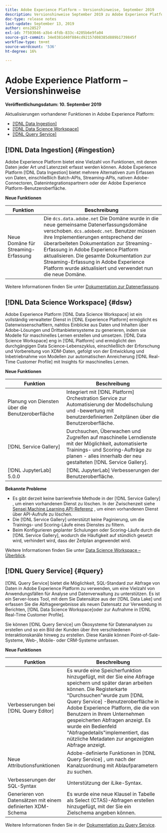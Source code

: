 ```yaml
---
title: Adobe Experience Platform – Versionshinweise, September 2019
description: Versionshinweise September 2019 zu Adobe Experience Platform.
doc-type: release notes
last-update: September 13, 2019
author: ens28527
exl-id: 7f503046-a3b4-4fdb-833c-4205b6e9fa04
source-git-commit: 34e0381d40f884cd92157d08385d889b1739845f
workflow-type: tm+mt
source-wordcount: '536'
ht-degree: 16%

---
```


# Adobe Experience Platform – Versionshinweise

**Veröffentlichungsdatum: 10. September 2019**

Aktualisierungen vorhandener Funktionen in Adobe Experience Platform:

* [[!DNL Data Ingestion]](#ingestion)
* [[!DNL Data Science Workspace]](#dsw)
* [[!DNL Query Service]](#query)

## [!DNL Data Ingestion] {#ingestion}

Adobe Experience Platform bietet eine Vielzahl von Funktionen, mit denen Daten jeder Art und Latenzzeit erfasst werden können. Adobe Experience Platform [!DNL Data Ingestion] bietet mehrere Alternativen zum Erfassen von Daten, einschließlich Batch-APIs, Streaming-APIs, nativen Adobe-Connectoren, Datenintegrationspartnern oder der Adobe Experience Platform-Benutzeroberfläche.

**Neue Funktionen**

| Funktion | Beschreibung |
| ----------- | ---------- |
| Neue Domäne für Streaming-Erfassung | Die `dcs.data.adobe.net` Die Domäne wurde in die neue gemeinsame Datenerfassungsdomäne verschoben. `dcs.adobedc.net`. Benutzer müssen ihre Implementierungen entsprechend der überarbeiteten Dokumentation zur Streaming-Erfassung in Adobe Experience Platform aktualisieren. Die gesamte Dokumentation zur Streaming-Erfassung in Adobe Experience Platform wurde aktualisiert und verwendet nun die neue Domäne. |

Weitere Informationen finden Sie unter [Dokumentation zur Datenerfassung](../../ingestion/home.md).

## [!DNL Data Science Workspace] {#dsw}

Adobe Experience Platform [!DNL Data Science Workspace] ist ein vollständig verwalteter Dienst in [!DNL Experience Platform] ermöglicht es Datenwissenschaftlern, nahtlos Einblicke aus Daten und Inhalten über Adobe-Lösungen und Drittanbietersysteme zu generieren, indem sie Modelle für maschinelles Lernen erstellen und umsetzen. [!DNL Data Science Workspace] eng in [!DNL Platform] und ermöglicht den durchgängigen Data Science-Lebenszyklus, einschließlich der Erforschung und Vorbereitung von XDM-Daten, gefolgt von der Entwicklung und Inbetriebnahme von Modellen zur automatischen Anreicherung [!DNL Real-Time Customer Profile] mit Insights für maschinelles Lernen.

**Neue Funktionen**

| Funktion | Beschreibung |
| -----------| ---------- |
| Planung von Diensten über die Benutzeroberfläche | Integriert mit [!DNL Platform] Orchestration Service zur Automatisierung der Modellschulung und -bewertung mit benutzerdefinierten Zeitplänen über die Benutzeroberfläche. |
| [!DNL Service Gallery] | Durchsuchen, Überwachen und Zugreifen auf maschinelle Lerndienste mit der Möglichkeit, automatisierte Trainings- und Scoring-Aufträge zu planen - alles innerhalb der neu gestalteten [!DNL Service Gallery]. |
| [!DNL JupyterLab] 5.0.0 | [!DNL JupyterLab] Verbesserungen der Benutzeroberfläche. |

**Bekannte Probleme**

* Es gibt derzeit keine barrierefreie Methode in der [!DNL Service Gallery] , um einen vorhandenen Dienst zu löschen. In der Zwischenzeit siehe [Sensei Machine Learning API-Referenz](https://www.adobe.io/apis/experienceplatform/home/api-reference.html#!acpdr/swagger-specs/sensei-ml-api.yaml) , um einen vorhandenen Dienst über API-Aufrufe zu löschen.
* Die [!DNL Service Gallery] unterstützt keine Paginierung, um die Trainings- und Scoring-Läufe eines Dienstes zu filtern.
* Beim Konfigurieren geplanter Schulungen oder Scoring-Läufe durch die [!DNL Service Gallery], wodurch die Häufigkeit auf stündlich gesetzt wird, verhindert wird, dass der Zeitplan angewendet wird.

Weitere Informationen finden Sie unter [Data Science Workspace – Überblick](../../data-science-workspace/home.md).

## [!DNL Query Service] {#query}

[!DNL Query Service] bietet die Möglichkeit, SQL-Standard zur Abfrage von Daten in Adobe Experience Platform zu verwenden, um eine Vielzahl von Anwendungsfällen für Analyse und Datenverwaltung zu unterstützen. Es ist ein Server-loses Tool, mit dem Sie Datensätze aus der [!DNL Data Lake] und erfassen Sie die Abfrageergebnisse als neuen Datensatz zur Verwendung in Berichten, [!DNL Data Science Workspace]oder zur Aufnahme in [!DNL Real-Time Customer Profile].

Sie können [!DNL Query Service] um Ökosysteme für Datenanalysen zu erstellen und so ein Bild der Kunden über ihre verschiedenen Interaktionskanäle hinweg zu erstellen. Diese Kanäle können Point-of-Sale-Systeme, Web-, Mobile- oder CRM-Systeme umfassen.

**Neue Funktionen**

| Funktion | Beschreibung |
| -----------| ---------- |
| Verbesserungen bei [!DNL Query Editor] | Es wurde eine Speicherfunktion hinzugefügt, mit der Sie eine Abfrage speichern und später daran arbeiten können. Die Registerkarte &quot;Durchsuchen&quot;wurde zum [!DNL Query Service] -Benutzeroberfläche in Adobe Experience Platform, die die von Benutzern in Ihrem Unternehmen gespeicherten Abfragen anzeigt. Es wurde ein Bedienfeld &quot;Abfragedetails&quot;implementiert, das nützliche Metadaten zur angezeigten Abfrage anzeigt. |
| Neue Attributionsfunktionen | Adobe-definierte Funktionen in [!DNL Query Service] , um nach der Kanalzuordnung mit Ablaufparametern zu suchen. |
| Verbesserungen der SQL-Syntax | Unterstützung der iLike-Syntax. |
| Generieren von Datensätzen mit einem definierten XDM-Schema | Es wurde eine neue Klausel in Tabelle als Select (CTAS)-Abfragen erstellen hinzugefügt, mit der Sie ein Zielschema angeben können. |

Weitere Informationen finden Sie in der [Dokumentation zu Query Service](../../query-service/home.md).
